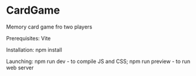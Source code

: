 # CardGame
Memory card game fro two players

Prerequisites:
Vite

Installation:
npm install

Launching:
npm run dev - to compile JS and CSS;
npm run preview - to run web server
